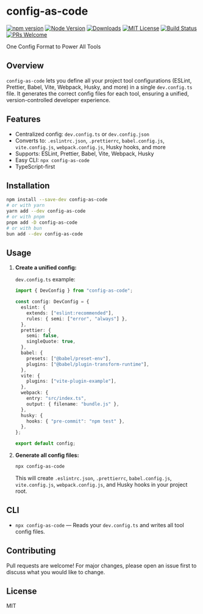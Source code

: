 # config-as-code

[![npm version](https://img.shields.io/npm/v/config-as-code.svg)](https://www.npmjs.com/package/config-as-code)
[![Node Version](https://img.shields.io/node/v/config-as-code.svg)](https://nodejs.org)
[![Downloads](https://img.shields.io/npm/dw/config-as-code.svg)](https://www.npmjs.com/package/config-as-code)
[![MIT License](https://img.shields.io/badge/license-MIT-blue.svg)](LICENSE)
[![Build Status](https://github.com/sahilkhatiwada/config-as-code/actions/workflows/ci.yml/badge.svg)](https://github.com/sahilkhatiwada/config-as-code/actions)
[![PRs Welcome](https://img.shields.io/badge/PRs-welcome-brightgreen.svg)](https://github.com/sahilkhatiwada/config-as-code/pulls)

One Config Format to Power All Tools

## Overview
`config-as-code` lets you define all your project tool configurations (ESLint, Prettier, Babel, Vite, Webpack, Husky, and more) in a single `dev.config.ts` file. It generates the correct config files for each tool, ensuring a unified, version-controlled developer experience.

## Features
- Centralized config: `dev.config.ts` or `dev.config.json`
- Converts to: `.eslintrc.json`, `.prettierrc`, `babel.config.js`, `vite.config.js`, `webpack.config.js`, Husky hooks, and more
- Supports: ESLint, Prettier, Babel, Vite, Webpack, Husky
- Easy CLI: `npx config-as-code`
- TypeScript-first

## Installation
```sh
npm install --save-dev config-as-code
# or with yarn
yarn add --dev config-as-code
# or with pnpm
pnpm add -D config-as-code
# or with bun
bun add --dev config-as-code
```

## Usage
1. **Create a unified config:**

   `dev.config.ts` example:
   ```ts
   import { DevConfig } from "config-as-code";

   const config: DevConfig = {
     eslint: {
       extends: ["eslint:recommended"],
       rules: { semi: ["error", "always"] },
     },
     prettier: {
       semi: false,
       singleQuote: true,
     },
     babel: {
       presets: ["@babel/preset-env"],
       plugins: ["@babel/plugin-transform-runtime"],
     },
     vite: {
       plugins: ["vite-plugin-example"],
     },
     webpack: {
       entry: "src/index.ts",
       output: { filename: "bundle.js" },
     },
     husky: {
       hooks: { "pre-commit": "npm test" },
     },
   };

   export default config;
   ```

2. **Generate all config files:**
   ```sh
   npx config-as-code
   ```
   This will create `.eslintrc.json`, `.prettierrc`, `babel.config.js`, `vite.config.js`, `webpack.config.js`, and Husky hooks in your project root.

## CLI
- `npx config-as-code` — Reads your `dev.config.ts` and writes all tool config files.

## Contributing
Pull requests are welcome! For major changes, please open an issue first to discuss what you would like to change.

## License
MIT 